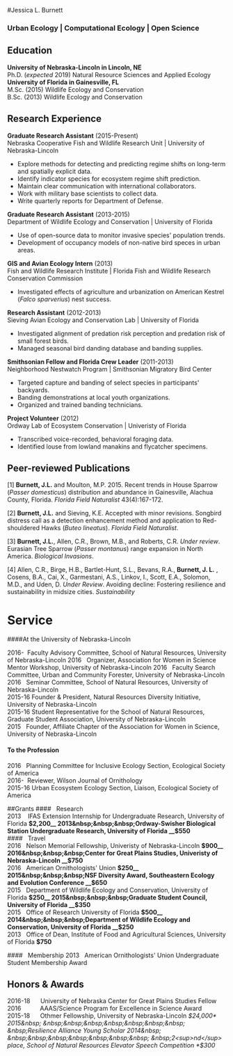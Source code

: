 #Jessica L. Burnett
### Urban Ecology | Computational Ecology | Open Science
## Education
**University of Nebraska-Lincoln in Lincoln, NE**  
Ph.D. (*expected* 2019) Natural Resource Sciences and Applied Ecology    
**University of Florida in Gainesville, FL**  
M.Sc. (2015) Wildlife Ecology and Conservation    
B.Sc. (2013) Wildlife Ecology and Conservation   

## Research Experience  
**Graduate Research Assistant** (2015-Present)    
Nebraska Cooperative Fish and Wildlife Research Unit | University of Nebraska-Lincoln    
* Explore methods for detecting and predicting regime shifts on long-term and spatially explicit data.   
* Identify indicator species for ecosystem regime shift prediction.  
* Maintain clear communication with international collaborators.  
* Work with military base scientists to collect data.   
* Write quarterly reports for Department of Defense.  

**Graduate Research Assistant** (2013-2015)    
Department of Wildlife Ecology and Conservation | University of Florida  
* Use of open-source data to monitor invasive species' population trends.  
* Development of occupancy models of non-native bird speces in urban areas.  

**GIS and Avian Ecology Intern** (2013)    
Fish and Wildlife Research Institute | Florida Fish and Wildlife Research Conservation Commission    
* Investigated effects of agriculture and urbanization on American Kestrel (*Falco sparverius*) nest success.   

**Research Assistant** (2012-2013)     
Sieving Avian Ecology and Conservation Lab | University of Florida    
* Investigated alignment of predation risk perception and predation risk of small forest birds.  
* Managed seasonal bird danding database and banding supplies.  

**Smithsonian Fellow and Florida Crew Leader** (2011-2013)  
Neighborhood Nestwatch Program  | Smithsonian Migratory Bird Center  
* Targeted capture and banding of select species in participants' backyards.  
* Banding demonstrations at local youth organizations.  
* Organized and trained banding technicians.  

**Project Volunteer** (2012)    
Ordway Lab of Ecosystem Conservation | Univeristy of Florida  
* Transcribed voice-recorded, behavioral foraging data.
* Identified louse from lowland manakins and flycatcher specimens.  

## Peer-reviewed Publications
[1]  **Burnett, J.L.** and Moulton, M.P. 2015. Recent trends in House Sparrow (*Passer domesticus*) distribution and abundance in Gainesville, Alachua County, Florida. *Florida Field Naturalist* 43(4):167-172.   

[2]  **Burnett, J.L.** and Sieving, K.E. Accepted with minor revisions. Songbird distress call as a detection enhancement method and application to Red-shouldered Hawks (*Buteo lineatus*). *Florida Field Naturalist*.    

[3]  **Burnett, J.L.**, Allen, C.R., Brown, M.B., and Roberts, C.R. *Under review*.    Eurasian Tree Sparrow (*Passer montanus*) range expansion in North America.         *Biological Invasions*.   

[4] Allen, C.R., Birge, H.B., Bartlet-Hunt, S.L., Bevans, R.A., **Burnett, J. L.** , Cosens, B.A., Cai, X., Garmestani, A.S., Linkov, I., Scott, E.A., Solomon, M.D., and Uden, D. *Under Review*. Avoiding decline: Fostering resilience and sustainability in midsize cities. *Sustainability*

# Service
####At the University of Nebraska-Lincoln       

2016-&nbsp;&nbsp;Faculty Advisory Committee, School of Natural Resources, University of Nebraska-Lincoln
2016&nbsp;&nbsp;&nbsp;Organizer, Association for Women in Science Mentor Workshop, University of Nebraska-Lincoln
2016&nbsp;&nbsp;&nbsp;Faculty Search Committee, Urban and Community Forester, University of Nebraska-Lincoln
2016&nbsp;&nbsp;&nbsp;Seminar Committee, School of Natural Resources, University of Nebraska-Lincoln   
2015-16 Founder & President, Natural Resources Diversity Initiative, University of Nebraska-Lincoln    
2015-16 Student Representative for the School of Natural Resources, Graduate Student Association, University of Nebraska-Lincoln    
2015&nbsp;&nbsp;&nbsp;Founder, Affiliate Chapter of the Association for Women in Science, University of Nebraska-Lincoln  

#### To the Profession   
2016&nbsp;&nbsp;&nbsp;Planning Committee for Inclusive Ecology Section, Ecological Society of America    
2016-&nbsp;&nbsp;Reviewer, Wilson Journal of Ornithology    
2015-16 Urban Ecosystem Ecology Section, Liaison, Ecological Society of America   

##Grants
####&nbsp;&nbsp;&nbsp;Research   
2013&nbsp;&nbsp;&nbsp; IFAS Extension Internship for Undergraduate Research, University of Florida __$2,200__  
2013&nbsp;&nbsp;&nbsp;Ordway-Swisher Biological Station Undergraduate Research, University of Florida __$550__  
####&nbsp;&nbsp;&nbsp;Travel   
2016&nbsp;&nbsp;&nbsp;Nelson Memorial Fellowship, Univeristy of Nebraska-Lincoln __$900__  
2016&nbsp;&nbsp;&nbsp;Center for Great Plains Studies, Univeristy of Nebraska-Lincoln __$750__   
2016&nbsp;&nbsp;&nbsp;American Ornithologists' Union __$250__    
2015&nbsp;&nbsp;&nbsp;NSF Diversity Award, Southeastern Ecology and Evolution Conference __$650__  
2015&nbsp;&nbsp;&nbsp;Department of Wildlife Ecology and Conservation, University of Florida __$250__    
2015&nbsp;&nbsp;&nbsp;Graduate Student Council, University of Florida __$350__  
2015&nbsp;&nbsp;&nbsp;Office of Research University of Florida __$500__  
2014&nbsp;&nbsp;&nbsp;Department of Wildlife Ecology and Conservation, University of Florida __$250__    
2013&nbsp;&nbsp;&nbsp;Office of Dean, Institute of Food and Agricultural Sciences, University of Florida __$750__  

####&nbsp;&nbsp;&nbsp;Membership
2013&nbsp;&nbsp;&nbsp;American Ornithologists' Union Undergraduate Student Membership Award

## Honors & Awards
2016-18&nbsp; &nbsp;&nbsp; &nbsp;University of Nebraska Center for Great Plains Studies Fellow     
2016&nbsp; &nbsp;&nbsp;&nbsp;&nbsp;&nbsp;&nbsp;&nbsp; &nbsp;AAAS/Science Program for Excellence in Science Award     
2015-18&nbsp; &nbsp;&nbsp; &nbsp;Othmer Fellowship, University of Nebraska-Lincoln  *$24,000*   
2015&nbsp; &nbsp;&nbsp;&nbsp;&nbsp;&nbsp;&nbsp;&nbsp; &nbsp;Resilience Alliance Young Scholar  
2014&nbsp; &nbsp;&nbsp;&nbsp;&nbsp;&nbsp;&nbsp;&nbsp; &nbsp;2<sup>nd</sup> place, School of Natural Resources Elevator Speech Competition *$300*   
